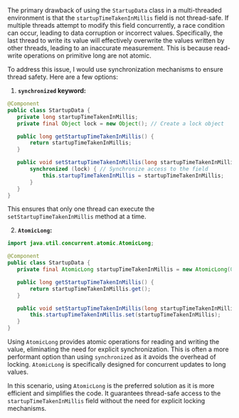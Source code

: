 The primary drawback of using the `StartupData` class in a multi-threaded environment is that the `startupTimeTakenInMillis` field is not thread-safe. If multiple threads attempt to modify this field concurrently, a race condition can occur, leading to data corruption or incorrect values.  Specifically, the last thread to write its value will effectively overwrite the values written by other threads, leading to an inaccurate measurement. This is because read-write operations on primitive long are not atomic.

To address this issue, I would use synchronization mechanisms to ensure thread safety. Here are a few options:

1.  **`synchronized` keyword:**

```java
@Component
public class StartupData {
   private long startupTimeTakenInMillis;
   private final Object lock = new Object(); // Create a lock object

   public long getStartupTimeTakenInMillis() {
       return startupTimeTakenInMillis;
   }

   public void setStartupTimeTakenInMillis(long startupTimeTakenInMillis) {
       synchronized (lock) { // Synchronize access to the field
           this.startupTimeTakenInMillis = startupTimeTakenInMillis;
       }
   }
}
```

This ensures that only one thread can execute the `setStartupTimeTakenInMillis` method at a time.

2.  **`AtomicLong`:**

```java
import java.util.concurrent.atomic.AtomicLong;

@Component
public class StartupData {
   private final AtomicLong startupTimeTakenInMillis = new AtomicLong(0);

   public long getStartupTimeTakenInMillis() {
       return startupTimeTakenInMillis.get();
   }

   public void setStartupTimeTakenInMillis(long startupTimeTakenInMillis) {
       this.startupTimeTakenInMillis.set(startupTimeTakenInMillis);
   }
}
```

Using `AtomicLong` provides atomic operations for reading and writing the value, eliminating the need for explicit synchronization.  This is often a more performant option than using `synchronized` as it avoids the overhead of locking. `AtomicLong` is specifically designed for concurrent updates to long values.

In this scenario, using `AtomicLong` is the preferred solution as it is more efficient and simplifies the code. It guarantees thread-safe access to the `startupTimeTakenInMillis` field without the need for explicit locking mechanisms.